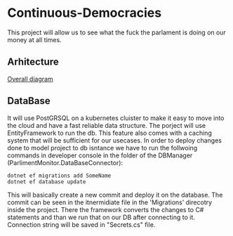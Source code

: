 # Continuous-Democracies
This project will allow us to see what the fuck the parlament is doing on our money at all times.

## Arhitecture

[Overall diagram](https://app.diagrams.net/#G1IoOFjcHjG2b3ap5Qtk5loAzpLCS3u-wf#%7B"pageId"%3A"tO0PR2FBSI-hfwW1G_-8"%7D)

## DataBase

It will use PostGRSQL on a kubernetes cluister to make it easy to move into the cloud and have a fast reliable data structure.
The porject will use EntityFramework to run the db. This feature also comes with a caching system that will be sufficient for our usecases.
In order to deploy changes done to model project to db isntance we have to run the follwoing commands in developer console in the folder of the DBManager (ParlimentMonitor.DataBaseConnector):
```
dotnet ef migrations add SomeName
dotnet ef database update
```
This will basically create a new commit and deploy it on the database. The commit can be seen in the itnermidiate file in the 'Migrations' direcotry inside the project. There the framework converts the changes to C# statements and than we run that on our DB after connecting to it.
Connection string will be saved in "Secrets.cs" file.
